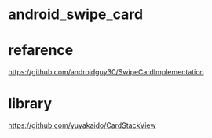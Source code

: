 # android_swipe_card

# refarence
https://github.com/androidguy30/SwipeCardImplementation

# library
https://github.com/yuyakaido/CardStackView
